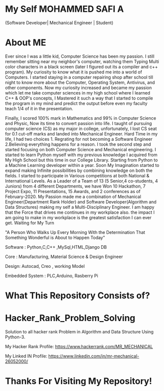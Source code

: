 # My Self MOHAMMED SAFI A 
(Software Developer| Mechanical Engineer | Student)

# About ME
Ever since I was a little kid, Computer Science has been my passion. I still remember sitting near my neighbor's computer, watching them Typing Multi color characters in a black screen (later I figured out its a compiler and c++ program). My curiosity to know what it is pushed me into a world of Computers. I started staying in a computer repairing shop after school till night to know more about the Computer, Operating System, Antivirus, and other components. Now my curiosity increased and became my passion which let me take computer sciences in my high school where I learned C++ & OOP's concepts, I Mastered it such a way that I started to compile the program in my mind and predict the output before even my faculty teach 1/4 of it in the presentation.

Finally, I scored 100% mark in Mathematics and 99% in Computer Science and Physic, Now its time to convert passion into life. I taught of pursuing computer science (CS) as my major in college, unfortunately, I lost CS seat for 0.1 cut-off marks and landed into Mechanical Engineer. Hard Time in my life, I had two choices 1. Regrating for not becoming a Software Engineer 2.Believing everything happens for a reason. I took the second step and started focusing on both Computer Science and Mechanical engineering. I started to learn Python myself with my previous knowledge I acquired from My High School but this time in our College Library. Starting from Python to a Machine Learning developer within a year. Soon My Imagination started to expand making Infinite possibilities by combining knowledge on both the fields. I started to participate in Various competitions at both National & International Levels. As a Leader of a Team of 13 (5 Senior,4 co-students, 4 Juniors) from 4 different Departments, we have Won 10 Hackathon, 7 Project Expo, 11 Presentations, 15 Awards, and 2 conferences as of February-2020. My Passion made me a combination of Mechanical Engineer(Department Rank Holder) and Software Developer(Algorithm and Data Structures) making my self a Multi-Disciplinary Engineer. I am happy that the Force that drives me continues in my workplace also. the impact I am going to make in my workplace is the greatest satisfaction I can ever get. Waiting for My Turn

"A Person Who Walks Up Every Morning With the Determination That Something Wonderful is About to Happen Today"

Software : Python,C,C++ ,MySql,HTML,Django DB

Core : Manufacturing, Material Science & Design Engineer

Design: Autocad, Creo , working Model

Embedded System : PLC,Arduino, Rasberry Pi

# What This Repository Consists of?
# Hacker_Rank_Problem_Solving
Solution to all hacker rank Problem in Algorithm and Data Structure Using Python-3.

My Hacker Rank Profile:
https://www.hackerrank.com/MR_MECHANICAL

My Linked IN Profile:
https://www.linkedin.com/in/mr-mechanical-26052000/



# Thanks For Visiting My Repository!
